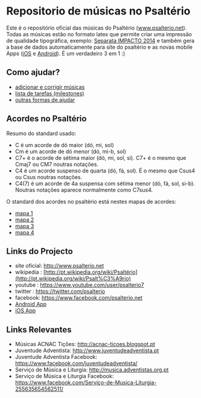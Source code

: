 Repositorio de músicas no Psaltério
================================
Este é o repositório oficial das músicas do Psaltério (www.psalterio.net).
Todas as músicas estão no formato latex que permite criar uma impressão de qualidade tipográfica, exemplo:  [Separata IMPACTO 2014](https://raw.githubusercontent.com/psalterio/repository/master/songbooks/2014-impacto/separata_impacto_2014_chords.pdf) e também gera a base de dados automaticamente para site do psaltério e as novas mobile Apps ([iOS](https://itunes.apple.com/pt/app/psalterio/id858825872) e [Android](https://play.google.com/store/apps/details?id=net.psalterio.psalterioandroid)). É um verdadeiro 3 em 1 :)


Como ajudar?
------------
- [adicionar e corrigir músicas](https://github.com/psalterio/repository/wiki/Adicionar-e-corrigir-músicas)
- [lista de tarefas (milestones)](https://github.com/psalterio/repository/milestones)
- [outras formas de ajudar](https://github.com/psalterio/repository/wiki/Outras-formas-de-ajudar)

Acordes no Psaltério
--------------------

Resumo do standard usado:
- C é um acorde de dó maior (dó, mi, sol)
- Cm é um acorde de dó menor (dó, mi-b, sol)
- C7+ é o acorde de sétima maior (dó, mi, sol, si). C7+ é o mesmo que Cmaj7 ou CM7 noutras notações.
- C4 é um acorde suspenso de quarta (dó, fá, sol). É o mesmo que Csus4 ou Csus noutras notações.
- C4(7) é um acorde de 4a suspensa com sétima menor (dó, fá, sol, si-b). Noutras notações aparece normalmente como C7sus4.

O standard dos acordes no psaltério está nestes mapas de acordes:
- [mapa 1](https://github.com/psalterio/repository/blob/master/songbooks/psalterio/scan_psalterio_original/0-3_mapa_acordes.jpg)
- [mapa 2](https://github.com/psalterio/repository/blob/master/songbooks/psalterio/scan_psalterio_original/0-4_mapa_acordes.jpg)
- [mapa 3](https://github.com/psalterio/repository/blob/master/songbooks/psalterio/scan_psalterio_original/0-5_mapa_acordes.jpg)
- [mapa 4](https://github.com/psalterio/repository/blob/master/songbooks/psalterio/scan_psalterio_original/0-6_mapa_acordes.jpg)

Links do Projecto
-----------------

- site oficial: http://www.psalterio.net
- wikipedia   : [http://pt.wikipedia.org/wiki/Psaltério](http://pt.wikipedia.org/wiki/Psalt%C3%A9rio)
- youtube     : https://www.youtube.com/user/psalterio7
- twitter : https://twitter.com/psalterio
- facebook: https://www.facebook.com/psalterio.net
- [Android App](https://play.google.com/store/apps/details?id=net.psalterio.psalterioandroid)
- [iOS App](https://itunes.apple.com/pt/app/psalterio/id858825872)

Links Relevantes
-----------------

- Músicas ACNAC Tições: http://acnac-ticoes.blogspot.pt
- Juventude Adventista: http://www.juventudeadventista.pt
- Juventude Adventista Facebook: https://www.facebook.com/juventudeadventista/
- Serviço de Música e Liturgia: http://musica.adventistas.org.pt
- Serviço de Música e Liturgia Facebook: https://www.facebook.com/Serviço-de-Musica-Liturgia-255635654562511/
